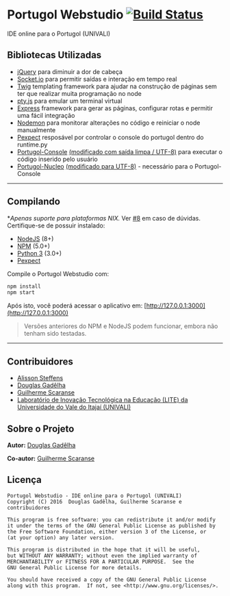 # Portugol Webstudio [![Build Status](https://travis-ci.org/dgadelha/Portugol-Webstudio.svg?branch=master)](https://travis-ci.org/dgadelha/Portugol-Webstudio)
IDE online para o Portugol (UNIVALI)

## Bibliotecas Utilizadas
- [jQuery](https://jquery.com/) para diminuir a dor de cabeça
- [Socket.io](https://github.com/socketio/socket.io) para permitir saídas e interação em tempo real
- [Twig](https://twig.sensiolabs.org/) templating framework para ajudar na construção de páginas sem ter que realizar muita programação no node
- [pty.js](https://github.com/chjj/pty.js) para emular um terminal virtual
- [Express](http://expressjs.com/) framework para gerar as páginas, configurar rotas e permitir uma fácil integração
- [Nodemon](https://nodemon.io/) para monitorar alterações no código e reiniciar o node manualmente
- [Pexpect](https://pexpect.readthedocs.io) resposável por controlar o console do portugol dentro do runtime.py
- [Portugol-Console](https://github.com/UNIVALI-LITE/Portugol-Console) [(modificado com saída limpa / UTF-8)](https://github.com/dgadelha/Portugol-Console) para executar o código inserido pelo usuário
- [Portugol-Nucleo](https://github.com/UNIVALI-LITE/Portugol-Nucleo) [(modificado para UTF-8)](https://github.com/dgadelha/Portugol-Nucleo) - necessário para o Portugol-Console

***
## Compilando
**Apenas suporte para plataformas *NIX.** Ver [#8](https://github.com/dgadelha/Portugol-Webstudio/issues/8) em caso de dúvidas.
Certifique-se de possuir instalado:
* [NodeJS](https://nodejs.org/en/download/) (8+)
* [NPM](https://nodejs.org/en/download/) (5.0+)
* [Python 3](https://www.python.org/downloads/) (3.0+)
* [Pexpect](https://pypi.python.org/pypi/pexpect)

Compile o Portugol Webstudio com:
```sh
npm install
npm start
```

Após isto, você poderá acessar o aplicativo em: [http://127.0.0.1:3000](http://127.0.0.1:3000)

> Versões anteriores do NPM e NodeJS podem funcionar, embora não tenham sido testadas.

***
## Contribuidores
- [Alisson Steffens](https://github.com/AlissonSteffens)
- [Douglas Gadêlha](https://github.com/dgadelha)
- [Guilherme Scaranse](https://github.com/guiscaranse)
- [Laboratório de Inovação Tecnológica na Educação (LITE) da Universidade do Vale do Itajaí (UNIVALI)](https://github.com/UNIVALI-LITE)

## Sobre o Projeto

**Autor:** [Douglas Gadêlha](mailto:dgadelha@live.com)

**Co-autor:** [Guilherme Scaranse](mailto:guilherme.scaranse@ifba.edu.br)

## Licença
    Portugol Webstudio - IDE online para o Portugol (UNIVALI)
    Copyright (C) 2016  Douglas Gadêlha, Guilherme Scaranse e contribuidores

    This program is free software: you can redistribute it and/or modify
    it under the terms of the GNU General Public License as published by
    the Free Software Foundation, either version 3 of the License, or
    (at your option) any later version.

    This program is distributed in the hope that it will be useful,
    but WITHOUT ANY WARRANTY; without even the implied warranty of
    MERCHANTABILITY or FITNESS FOR A PARTICULAR PURPOSE.  See the
    GNU General Public License for more details.

    You should have received a copy of the GNU General Public License
    along with this program.  If not, see <http://www.gnu.org/licenses/>.
